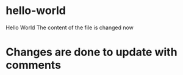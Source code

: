 # hello-world
Hello World
The content of the file is changed now
# Changes are done to update with comments
